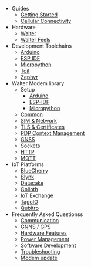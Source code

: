 * Guides
  * [Getting Started](/)
  * [Cellular Connectivity](/guides/cellular_connectivity.md)
* Hardware
  * [Walter](/hardware/walter.md)
  * [Walter Feels](/hardware/walter_feels.md)
* Development Toolchains
  * [Arduino](/developer-toolchains/arduino.md)
  * [ESP IDF](/developer-toolchains/esp-idf.md)
  * [Micropython](/developer-toolchains/micropython.md)
  * [Toit](/developer-toolchains/toit.md)
  * [Zephyr](/developer-toolchains/zephyr.md)
* Walter Modem library
  * Setup
    * [Arduino](/walter-modem/setup/arduino.md)
    * [ESP-IDF](/walter-modem/setup/esp-idf.md)
    * [Micropython](/walter-modem/setup/micropython.md)
  * [Common](/walter-modem/common.md)
  * [SIM & Network](/walter-modem/sim_and_network.md)
  * [TLS & Certificates](/walter-modem/tls_and_certificates.md)
  * [PDP Context Management](/walter-modem/pdp_ctx_management.md)
  * [GNSS](/walter-modem/gnss.md)
  * [Sockets](/walter-modem/sockets.md)
  * [HTTP](/walter-modem/http.md)
  * [MQTT](/walter-modem/mqtt.md)
* IoT Platforms
  * [BlueCherry](/iot-platforms/bluecherry.md)
  * [Blynk](/iot-platforms/blynk.md)
  * [Datacake](/iot-platforms/datacake.md)
  * [Golioth](/iot-platforms/golioth.md)
  * [IoT Exchange](/iot-platforms/iotexchange.md)
  * [TagoIO](/iot-platforms/qubitro.md)
  * [Qubitro](/iot-platforms/tagoio.md)
* Frequently Asked Questionss
  * [Communication](/faq/communication.md)
  * [GNNS / GPS](/faq/gnss-gps.md)
  * [Hardware Features](/faq/hardware-features.md)
  * [Power Management](/faq/power-management.md)
  * [Software Development](/faq/software-development.md)
  * [Troubleshooting](/faq/troubleshooting.md)
  * [Modem update](/faq/modem-update.md)
